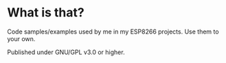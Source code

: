 
What is that?
====

Code samples/examples used by me in my ESP8266 projects. Use them to your own.

Published under GNU/GPL v3.0 or higher.
